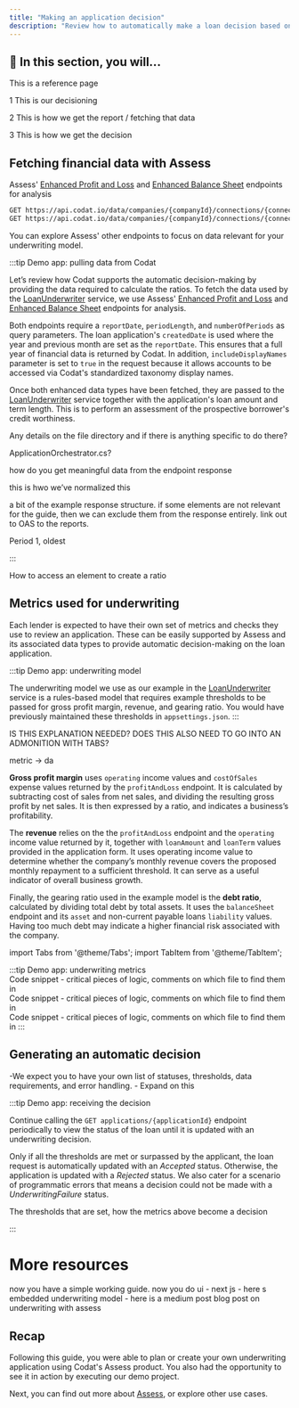 ```yaml
---
title: "Making an application decision"
description: "Review how to automatically make a loan decision based on underwriting metrics"
---
```


## 🚀 In this section, you will...

This is a reference page

1 This is our decisioning

2 This is how we get the report / fetching that data

3 This is how we get the decision



## Fetching financial data with Assess


 Assess' [Enhanced Profit and Loss](https://docs.codat.io/assess-api#/operations/get-data-companies-companyId-connections-connectionId-assess-enhancedProfitAndLoss) and [Enhanced Balance Sheet](https://docs.codat.io/assess-api#/operations/get-data-companies-companyId-connections-connectionId-assess-enhancedBalanceSheet) endpoints for analysis

```html
GET https://api.codat.io/data/companies/{companyId}/connections/{connectionId}/assess/enhancedProfitAndLoss
GET https://api.codat.io/data/companies/{companyId}/connections/{connectionId}/assess/enhancedBalanceSheet
```

You can explore Assess' other endpoints to focus on data relevant for your underwriting model. 


:::tip Demo app: pulling data from Codat

Let’s review how Codat supports the automatic decision-making by providing the data required to calculate the ratios. To fetch the data used by the [LoanUnderwriter](https://dev.azure.com/codat/Codat%20Spikes/_git/DemosUnderwriting?path=/Codat.Demos.Underwriting.Api/Services/LoanUnderwriter.cs&version=GBmain) service, we use Assess' [Enhanced Profit and Loss](https://docs.codat.io/assess-api#/operations/get-data-companies-companyId-connections-connectionId-assess-enhancedProfitAndLoss) and [Enhanced Balance Sheet](https://docs.codat.io/assess-api#/operations/get-data-companies-companyId-connections-connectionId-assess-enhancedBalanceSheet) endpoints for analysis.

Both endpoints require a `reportDate`, `periodLength`, and `numberOfPeriods` as query parameters. The loan application's `createdDate` is used where the year and previous month are set as the `reportDate`. This ensures that a full year of financial data is returned by Codat. In addition, `includeDisplayNames` parameter is set to `true` in the request because it allows accounts to be accessed via Codat's standardized taxonomy display names.

Once both enhanced data types have been fetched, they are passed to the [LoanUnderwriter](https://dev.azure.com/codat/Codat%20Spikes/_git/DemosUnderwriting?path=/Codat.Demos.Underwriting.Api/Services/LoanUnderwriter.cs&version=GBmain) service together with the application's loan amount and term length. This is to perform an assessment of the prospective borrower's credit worthiness.

Any details on the file directory and if there is anything specific to do there? 

ApplicationOrchestrator.cs?

how do you get meaningful data from the endpoint response

this is hwo we’ve normalized this

a bit of the example response structure. if some elements are not relevant for the guide, then we can exclude them from the response entirely. link out to OAS to the reports. 

Period 1, oldest

:::

How to access an element to create a ratio 

## Metrics used for underwriting

Each lender is expected to have their own set of metrics and checks they use to review an application. These can be easily supported by Assess and its associated data types to provide automatic decision-making on the loan application. 

:::tip Demo app: underwriting model

The underwriting model we use as our example in the [LoanUnderwriter](https://dev.azure.com/codat/Codat%20Spikes/_git/DemosUnderwriting?path=/Codat.Demos.Underwriting.Api/Services/LoanUnderwriter.cs&version=GBmain) service is a rules-based model that requires example thresholds to be passed for gross profit margin, revenue, and gearing ratio. You would have previously maintained these thresholds in `appsettings.json`.
:::

IS THIS EXPLANATION NEEDED? DOES THIS ALSO NEED TO GO INTO AN ADMONITION WITH TABS?

metric -> da

**Gross profit margin**  uses `operating` income values and `costOfSales` expense values returned by the `profitAndLoss` endpoint. It is calculated by subtracting cost of sales from net sales, and dividing the resulting gross profit by net sales. It is then expressed by a ratio, and indicates a business’s profitability. 

The **revenue**  relies on the the `profitAndLoss` endpoint and the `operating` income value returned by it, together with `loanAmount` and `loanTerm` values provided in the application form. It uses operating income value to determine whether the company’s monthly revenue covers the proposed monthly repayment to a sufficient threshold. It can serve as a useful indicator of overall business growth.

Finally, the gearing ratio used in the example model is the **debt ratio**, calculated by dividing total debt by total assets. It uses the `balanceSheet` endpoint and its `asset` and non-current payable loans `liability` values. Having too much debt may indicate a higher financial risk associated with the company. 

import Tabs from '@theme/Tabs';
import TabItem from '@theme/TabItem';

:::tip Demo app: underwriting metrics
<Tabs>
  <TabItem value="Gross profit margin" label="Gross profit margin">  
  Code snippet - critical pieces of logic, comments on which file to find them in 
  </TabItem>
  <TabItem value="Revenue" label="Revenue">  
  Code snippet - critical pieces of logic, comments on which file to find them in 
  </TabItem>
  <TabItem value="Debt ratio" label="Debt ratio">  
  Code snippet - critical pieces of logic, comments on which file to find them in 
  </TabItem>
</Tabs>
:::

## Generating an automatic decision

-We expect you to have your own list of statuses, thresholds, data requirements, and error handling. - Expand on this

:::tip Demo app: receiving the decision

Continue calling the `GET applications/{applicationId}` endpoint periodically to view the status of the loan until it is updated with an underwriting decision.

Only if all the thresholds are met or surpassed by the applicant, the loan request is automatically updated with an _Accepted_ status. Otherwise, the application is updated with a _Rejected_ status. We also cater for a scenario of programmatic errors that means a decision could not be made with a _UnderwritingFailure_ status.


The thresholds that are set, 
how the metrics above become a decision

:::







# More resources

now you have a simple working guide. now you do ui - next js - here s embedded
underwriting model - here is a medium post
blog post on underwriting with assess






## Recap

Following this guide, you were able to plan or create your own underwriting application using Codat's Assess product. You also had the opportunity to see it in action by executing our demo project. 

Next, you can find out more about [Assess](/assess/overview), or explore other use cases.
